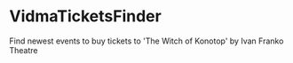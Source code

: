 # VidmaTicketsFinder
Find newest events to buy tickets to 'The Witch of Konotop' by Ivan Franko Theatre
